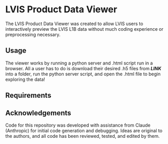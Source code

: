 # LVIS Product Data Viewer

The LVIS Product Data Viewer was created to allow LVIS users to interactively preview the LVIS L1B data without much coding experience or preprocessing necessary. 

## Usage
The viewer works by running a python server and .html script run in a browser. All a user has to do is download their desired .h5 files from ***LINK*** into a folder, run the python server script, and open the .html file to begin exploring the data!

## Requirements

## Acknowledgements
Code for this repository was developed with assistance from Claude (Anthropic) for initial code generation and debugging. Ideas are original to the authors, and all code has been reviewed, tested, and edited by them.

